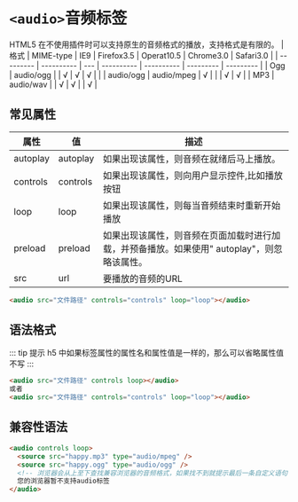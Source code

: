 # `<audio>`音频标签

HTML5 在不使用插件时可以支持原生的音频格式的播放，支持格式是有限的。
| 格式    | MIME-type  | IE9 | Firefox3.5 | Operat10.5 | Chrome3.0 | Safari3.0 |
| --------- | ---------- | --- | ---------- | ---------- | --------- | --------- |
| Ogg       | audio/ogg  |     | √        | √        | √       |           |
| audio/ogg | audio/mpeg | √ |            |            | √       | √       |
| MP3       | audio/wav  |     | √        | √        |           | √       |


## 常见属性
| 属性   | 值      | 描述                                                                                 |
| -------- | -------- | -------------------------------------------------------------------------------------- |
| autoplay | autoplay | 如果出现该属性，则音频在就绪后马上播放。                             |
| controls | controls | 如果出现该属性，则向用户显示控件,比如播放按钮                      |
| loop     | loop     | 如果出现该属性，则每当音频结束时重新开始播放                       |
| preload  | preload  | 如果出现该属性，则音频在页面加载时进行加载，并预备播放。如果使用" autoplay"，则忽略该属性。 |
| src      | url      | 要播放的音频的URL                                                             |

```html
<audio src="文件路径" controls="controls" loop="loop"></audio>
```

## 语法格式

::: tip 提示
h5 中如果标签属性的属性名和属性值是一样的，那么可以省略属性值不写
:::

```html
<audio src="文件路径" controls loop></audio>
或者
<audio src="文件路径" controls="controls" loop="loop"></audio>
```

## 兼容性语法

```html
<audio controls loop>
  <source src="happy.mp3" type="audio/mpeg" />
  <source src="happy.ogg" type="audio/ogg" />
  <!-- 浏览器会从上至下查找兼容浏览器的音频格式，如果找不到就提示最后一条自定义语句 -->
  您的浏览器暂不支持audio标签
</audio>
```
